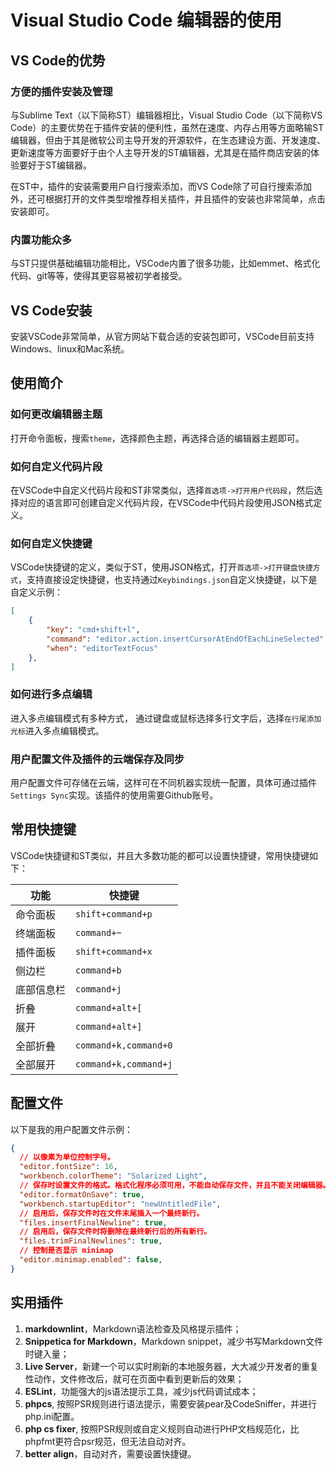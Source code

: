 # Visual Studio Code 编辑器的使用

## VS Code的优势

### 方便的插件安装及管理

与Sublime Text（以下简称ST）编辑器相比，Visual Studio Code（以下简称VS Code）的主要优势在于插件安装的便利性，虽然在速度、内存占用等方面略输ST编辑器，但由于其是微软公司主导开发的开源软件，在生态建设方面、开发速度、更新速度等方面要好于由个人主导开发的ST编辑器，尤其是在插件商店安装的体验要好于ST编辑器。

在ST中，插件的安装需要用户自行搜索添加，而VS Code除了可自行搜索添加外，还可根据打开的文件类型增推荐相关插件，并且插件的安装也非常简单，点击安装即可。

### 内置功能众多

与ST只提供基础编辑功能相比，VSCode内置了很多功能，比如emmet、格式化代码、git等等，使得其更容易被初学者接受。

## VS Code安装

安装VSCode非常简单，从官方网站下载合适的安装包即可，VSCode目前支持Windows、linux和Mac系统。

## 使用简介

### 如何更改编辑器主题

打开命令面板，搜索`theme`，选择颜色主题，再选择合适的编辑器主题即可。

### 如何自定义代码片段

在VSCode中自定义代码片段和ST非常类似，选择`首选项->打开用户代码段`，然后选择对应的语言即可创建自定义代码片段，在VSCode中代码片段使用JSON格式定义。

### 如何自定义快捷键

VSCode快捷键的定义，类似于ST，使用JSON格式，打开`首选项->打开键盘快捷方式`，支持直接设定快捷键，也支持通过`Keybindings.json`自定义快捷键，以下是自定义示例：

```json
[
    {
        "key": "cmd+shift+l",
        "command": "editor.action.insertCursorAtEndOfEachLineSelected",
        "when": "editorTextFocus"
    },
]
```

### 如何进行多点编辑

进入多点编辑模式有多种方式，
通过键盘或鼠标选择多行文字后，选择`在行尾添加光标`进入多点编辑模式。

### 用户配置文件及插件的云端保存及同步

用户配置文件可存储在云端，这样可在不同机器实现统一配置，具体可通过插件`Settings Sync`实现。该插件的使用需要Github账号。

## 常用快捷键

VSCode快捷键和ST类似，并且大多数功能的都可以设置快捷键，常用快捷键如下：

|    功能    |        快捷键         |
| ---------- | --------------------- |
| 命令面板   | `shift+command+p`     |
| 终端面板   | `command+~`           |
| 插件面板   | `shift+command+x`     |
| 侧边栏     | `command+b`           |
| 底部信息栏 | `command+j`           |
| 折叠       | `command+alt+[`       |
| 展开       | `command+alt+]`       |
| 全部折叠   | `command+k,command+0` |
| 全部展开   | `command+k,command+j` |

## 配置文件

以下是我的用户配置文件示例：

```json
{
  // 以像素为单位控制字号。
  "editor.fontSize": 16,
  "workbench.colorTheme": "Solarized Light",
  // 保存时设置文件的格式。格式化程序必须可用，不能自动保存文件，并且不能关闭编辑器。
  "editor.formatOnSave": true,
  "workbench.startupEditor": "newUntitledFile",
  // 启用后，保存文件时在文件末尾插入一个最终新行。
  "files.insertFinalNewline": true,
  // 启用后，保存文件时将删除在最终新行后的所有新行。
  "files.trimFinalNewlines": true,
  // 控制是否显示 minimap
  "editor.minimap.enabled": false,
}
```

## 实用插件

1. **markdownlint**，Markdown语法检查及风格提示插件；
1. **Snippetica for Markdown**，Markdown snippet，减少书写Markdown文件时键入量；
1. **Live Server**，新建一个可以实时刷新的本地服务器，大大减少开发者的重复性动作，文件修改后，就可在页面中看到更新后的效果；
1. **ESLint**，功能强大的js语法提示工具，减少js代码调试成本；
1. **phpcs**, 按照PSR规则进行语法提示，需要安装pear及CodeSniffer，并进行php.ini配置。
1. **php cs fixer**, 按照PSR规则或自定义规则自动进行PHP文档规范化，比phpfmt更符合psr规范，但无法自动对齐。
1. **better align**，自动对齐，需要设置快捷键。
